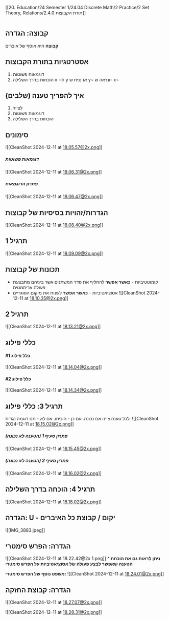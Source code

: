 [[20. Education/24 Semester 1/24.04 Discrete Math/2 Practice/2 Set Theory, Relations/2.4.0 תורת הקבוצות]]
```table-of-contents
```
## קבוצה: הגדרה 
 **קבוצה** היא אוסף של איברים
## אסטרטגיות בתורת הקבוצות
1. דוגמאות פשוטות
2. הוכחות בדרך השלילה
   x --> y
   אז נניח ש y¬ ונראה ש- x¬
## איך להפריך טענה (שלבים)
1. לצייר
2. דוגמאות פשוטות
3. הוכחות בדרך השלילה
## סימונים
![[CleanShot 2024-12-11 at 18.05.57@2x.png]]
##### דוגמאות פשוטות
![[CleanShot 2024-12-11 at 18.06.31@2x.png]]
##### פתרון הדוגמאות
![[CleanShot 2024-12-11 at 18.06.47@2x.png]]
## הגדרות/זהויות בסיסיות של קבוצות
![[CleanShot 2024-12-11 at 18.08.40@2x.png]]
## תרגיל 1
![[CleanShot 2024-12-11 at 18.09.09@2x.png]]
## תכונות של קבוצות
- קומוטטיביות - **כאשר אפשר** להחליף את סדר המשתנים אשר ביניהם מתבצעת פעולה אריתמטית
- אסוציאטיביות - **כאשר אפשר** לשנות את מיקום הסוגריים
![[CleanShot 2024-12-11 at 18.10.35@2x.png]]
## תרגיל 2
![[CleanShot 2024-12-11 at 18.13.21@2x.png]]
## כללי פילוג
#### כלל פילוג #1
![[CleanShot 2024-12-11 at 18.14.04@2x.png]]
#### כלל פילוג #2
![[CleanShot 2024-12-11 at 18.14.34@2x.png]]
## תרגיל 3: כללי פילוג
לכל טענה ציינו אם נכונה. אם כן - הוכיחו. אם לא - תנו דוגמה נגדית.
![[CleanShot 2024-12-11 at 18.15.02@2x.png]]
##### פתרון סעיף 1 (הטענה לא נכונה)
![[CleanShot 2024-12-11 at 18.15.45@2x.png]]
##### פתרון סעיף 2 (הטענה לא נכונה)
![[CleanShot 2024-12-11 at 18.16.02@2x.png]]
## תרגיל 4: הוכחה בדרך השלילה
![[CleanShot 2024-12-11 at 18.18.02@2x.png]]
## הגדרה: U - יקום / קבוצת כל האיברים
![[IMG_3883.jpeg]]
## הגדרה: הפרש סימטרי
![[CleanShot 2024-12-11 at 18.22.42@2x 1.png]]
**^ ניתן לראות גם את הוכחת הטענה שאפשר לבצע פעולה של אסוציאטיביות על הפרש סימטרי**

**משפט נוסף של הפרש סימטרי:**
![[CleanShot 2024-12-11 at 18.24.01@2x.png]]
## הגדרה: קבוצת החזקה
![[CleanShot 2024-12-11 at 18.27.07@2x.png]]

![[CleanShot 2024-12-11 at 18.28.31@2x.png]]